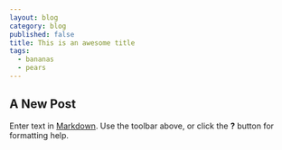 ```yaml
---
layout: blog
category: blog
published: false
title: This is an awesome title
tags: 
  - bananas
  - pears
---
```


## A New Post

Enter text in [Markdown](http://daringfireball.net/projects/markdown/). Use the toolbar above, or click the **?** button for formatting help.
